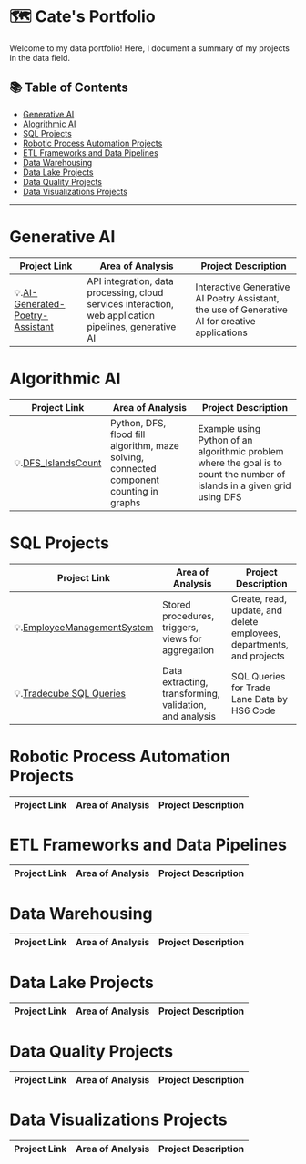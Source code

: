 # 🗺 Cate's Portfolio

Welcome to my data portfolio! Here, I document a summary of my projects in the data field. 

## 📚 Table of Contents
- [Generative AI](#generative-ai)
- [Alogrithmic AI](#Algorithmic-AI)
- [SQL Projects](#sql-projects)
- [Robotic Process Automation Projects](#Robotic-Process-Automation-Projects)
- [ETL Frameworks and Data Pipelines](#ETL-Frameworks-and-Data-Pipelines)
- [Data Warehousing](#data-warehousing)
- [Data Lake Projects](#Data-Lake-Projects)
- [Data Quality Projects](#Data-Quality-Projects)
- [Data Visualizations Projects](#data-visualizations-projects)


***

# Generative AI

| Project Link | Area of Analysis | Project Description | 
|---|---|---|
| 💡.[AI-Generated-Poetry-Assistant](https://github.com/cateallen/AI-Generated-Poetry-Assistant) | API integration, data processing, cloud services interaction, web application pipelines, generative AI  | Interactive Generative AI Poetry Assistant, the use of Generative AI for creative applications |

# Algorithmic AI

| Project Link | Area of Analysis | Project Description |
|---|---|---|
| 💡.[DFS_IslandsCount](https://github.com/cateallen/DFS_IslandsCount) | Python, DFS, flood fill algorithm, maze solving, connected component counting in graphs | Example using Python of an algorithmic problem where the goal is to count the number of islands in a given grid using DFS |


# SQL Projects

| Project Link | Area of Analysis | Project Description | 
|---|---|---|
| 💡.[EmployeeManagementSystem](https://github.com/cateallen/EmployeeManagementSystem) | Stored procedures, triggers, views for aggregation |Create, read, update, and delete employees, departments, and projects |
| 💡.[Tradecube SQL Queries](https://github.com/cateallen/TradeData_SQL_Queries) |  Data extracting, transforming, validation, and analysis | SQL Queries for Trade Lane Data by HS6 Code |

 
 # Robotic Process Automation Projects

| Project Link | Area of Analysis | Project Description | 
|---|---|---|
 
 
 # ETL Frameworks and Data Pipelines

| Project Link | Area of Analysis | Project Description | 
|---|---|---|

# Data Warehousing

| Project Link | Area of Analysis | Project Description | 
|---|---|---|



# Data Lake Projects

| Project Link | Area of Analysis | Project Description | 
|---|---|---|


# Data Quality Projects

| Project Link | Area of Analysis | Project Description | 
|---|---|---|



# Data Visualizations Projects

| Project Link | Area of Analysis | Project Description | 
|---|---|---|


